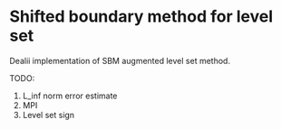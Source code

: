 # Shifted boundary method for level set

Dealii implementation of SBM augmented level set method.

TODO: 
1. L_inf norm error estimate
2. MPI
3. Level set sign